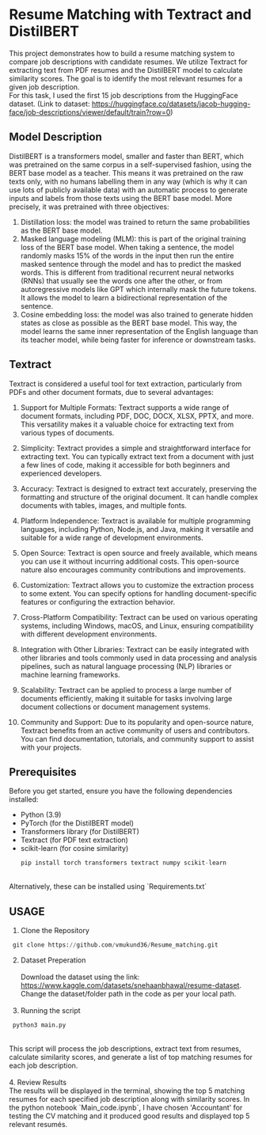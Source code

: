 # Resume Matching with Textract and DistilBERT
This project demonstrates how to build a resume matching system to compare job descriptions with candidate resumes. We utilize Textract for extracting text from PDF resumes and the DistilBERT model to calculate similarity scores. The goal is to identify the most relevant resumes for a given job description. <br /> 
For this task, I used the first 15 job descriptions from the HuggingFace dataset. (Link to dataset: https://huggingface.co/datasets/jacob-hugging-face/job-descriptions/viewer/default/train?row=0)
## Model Description
DistilBERT is a transformers model, smaller and faster than BERT, which was pretrained on the same corpus in a self-supervised fashion, using the BERT base model as a teacher. This means it was pretrained on the raw texts only, with no humans labelling them in any way (which is why it can use lots of publicly available data) with an automatic process to generate inputs and labels from those texts using the BERT base model. More precisely, it was pretrained with three objectives:<br />

1) Distillation loss: the model was trained to return the same probabilities as the BERT base model.
2) Masked language modeling (MLM): this is part of the original training loss of the BERT base model. When taking a sentence, the model randomly masks 15% of the words in the input then run the entire masked sentence through the model and has to predict the masked words. This is different from traditional recurrent neural networks (RNNs) that usually see the words one after the other, or from autoregressive models like GPT which internally mask the future tokens. It allows the model to learn a bidirectional representation of the sentence.
3) Cosine embedding loss: the model was also trained to generate hidden states as close as possible as the BERT base model.
This way, the model learns the same inner representation of the English language than its teacher model, while being faster for inference or downstream tasks.

## Textract 
Textract is considered a useful tool for text extraction, particularly from PDFs and other document formats, due to several advantages:

1. Support for Multiple Formats: Textract supports a wide range of document formats, including PDF, DOC, DOCX, XLSX, PPTX, and more. This versatility makes it a valuable choice for extracting text from various types of documents.

2. Simplicity: Textract provides a simple and straightforward interface for extracting text. You can typically extract text from a document with just a few lines of code, making it accessible for both beginners and experienced developers.

3. Accuracy: Textract is designed to extract text accurately, preserving the formatting and structure of the original document. It can handle complex documents with tables, images, and multiple fonts.

4. Platform Independence: Textract is available for multiple programming languages, including Python, Node.js, and Java, making it versatile and suitable for a wide range of development environments.

5. Open Source: Textract is open source and freely available, which means you can use it without incurring additional costs. This open-source nature also encourages community contributions and improvements.

6. Customization: Textract allows you to customize the extraction process to some extent. You can specify options for handling document-specific features or configuring the extraction behavior.

7. Cross-Platform Compatibility: Textract can be used on various operating systems, including Windows, macOS, and Linux, ensuring compatibility with different development environments.

8. Integration with Other Libraries: Textract can be easily integrated with other libraries and tools commonly used in data processing and analysis pipelines, such as natural language processing (NLP) libraries or machine learning frameworks.

9. Scalability: Textract can be applied to process a large number of documents efficiently, making it suitable for tasks involving large document collections or document management systems.

10. Community and Support: Due to its popularity and open-source nature, Textract benefits from an active community of users and contributors. You can find documentation, tutorials, and community support to assist with your projects.
    
## Prerequisites
Before you get started, ensure you have the following dependencies installed: <br />

* Python (3.9)
* PyTorch (for the DistilBERT model)
* Transformers library (for DistilBERT)
* Textract (for PDF text extraction)
* scikit-learn (for cosine similarity)
  ```python
  pip install torch transformers textract numpy scikit-learn
  ```

<br />
Alternatively, these can be installed using `Requirements.txt`
<br />

## USAGE
1. Clone the Repository
```python
 git clone https://github.com/vmukund36/Resume_matching.git
```
2. Dataset Preperation
   <br />
   <br />
   Download the dataset using the link: https://www.kaggle.com/datasets/snehaanbhawal/resume-dataset. Change the dataset/folder path in the code as per your local path. 
   <br />
   <br />
3. Running the script 
```python
 python3 main.py
```
<br />
This script will process the job descriptions, extract text from resumes, calculate similarity scores, and generate a list of top matching resumes for each job description.
<br />
<br />
4. Review Results
<br />
The results will be displayed in the terminal, showing the top 5 matching resumes for each specified job description along with similarity scores. In the python notebook `Main_code.ipynb`, I have chosen 'Accountant' for testing the CV matching and it produced good results and displayed top 5 relevant resumés.
